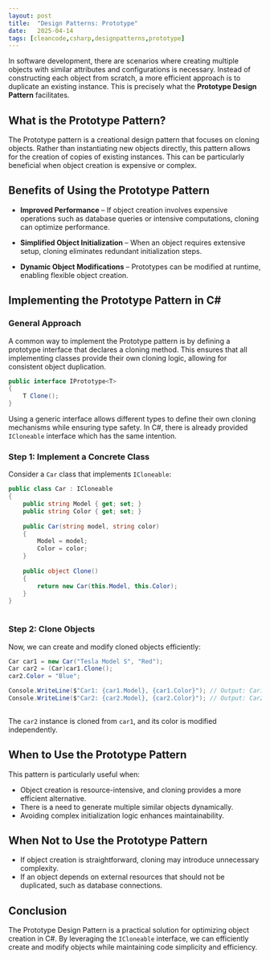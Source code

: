 ```yaml
---
layout: post
title:  "Design Patterns: Prototype"
date:   2025-04-14
tags: [cleancode,csharp,designpatterns,prototype]
---
```


In software development, there are scenarios where creating multiple objects with similar attributes and configurations is necessary. Instead of constructing each object from scratch, a more efficient approach is to duplicate an existing instance. This is precisely what the **Prototype Design Pattern** facilitates.

## What is the Prototype Pattern?

The Prototype pattern is a creational design pattern that focuses on cloning objects. Rather than instantiating new objects directly, this pattern allows for the creation of copies of existing instances. This can be particularly beneficial when object creation is expensive or complex.

## Benefits of Using the Prototype Pattern

- **Improved Performance** – If object creation involves expensive operations such as database queries or intensive computations, cloning can optimize performance.

- **Simplified Object Initialization** – When an object requires extensive setup, cloning eliminates redundant initialization steps.

- **Dynamic Object Modifications** – Prototypes can be modified at runtime, enabling flexible object creation.

## Implementing the Prototype Pattern in C&#35;

### General Approach

A common way to implement the Prototype pattern is by defining a prototype interface that declares a cloning method. This ensures that all implementing classes provide their own cloning logic, allowing for consistent object duplication.

```csharp
public interface IPrototype<T>
{
    T Clone();
}
```

Using a generic interface allows different types to define their own cloning mechanisms while ensuring type safety. In C#, there is already provided `ICloneable` interface which has the same intention.

### Step 1: Implement a Concrete Class

Consider a `Car` class that implements `ICloneable`:

```csharp
public class Car : ICloneable
{
    public string Model { get; set; }
    public string Color { get; set; }
    
    public Car(string model, string color)
    {
        Model = model;
        Color = color;
    }
    
    public object Clone()
    {
        return new Car(this.Model, this.Color);
    }
}
  

```

### Step 2: Clone Objects

Now, we can create and modify cloned objects efficiently:

```csharp
Car car1 = new Car("Tesla Model S", "Red");
Car car2 = (Car)car1.Clone();
car2.Color = "Blue";

Console.WriteLine($"Car1: {car1.Model}, {car1.Color}"); // Output: Car1: Tesla Model S, Red
Console.WriteLine($"Car2: {car2.Model}, {car2.Color}"); // Output: Car2: Tesla Model S, Blue
  

```

The `car2` instance is cloned from `car1`, and its color is modified independently.

## When to Use the Prototype Pattern

This pattern is particularly useful when:

-  Object creation is resource-intensive, and cloning provides a more efficient alternative. 
- There is a need to generate multiple similar objects dynamically. 
- Avoiding complex initialization logic enhances maintainability.

## When Not to Use the Prototype Pattern

- If object creation is straightforward, cloning may introduce unnecessary complexity. 
- If an object depends on external resources that should not be duplicated, such as database connections.

## Conclusion

The Prototype Design Pattern is a practical solution for optimizing object creation in C#. By leveraging the `ICloneable` interface, we can efficiently create and modify objects while maintaining code simplicity and efficiency.